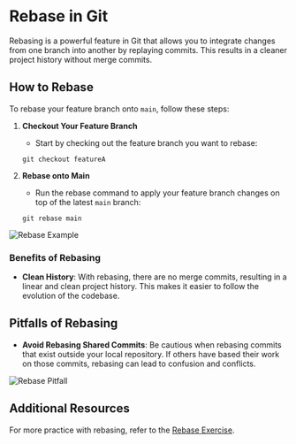 # Rebase in Git

Rebasing is a powerful feature in Git that allows you to integrate changes from one branch into another by replaying commits. This results in a cleaner project history without merge commits.

## How to Rebase

To rebase your feature branch onto `main`, follow these steps:

1. **Checkout Your Feature Branch**
   - Start by checking out the feature branch you want to rebase:
   ```shell
   git checkout featureA
   ```

2. **Rebase onto Main**
   - Run the rebase command to apply your feature branch changes on top of the latest `main` branch:
   ```shell
   git rebase main
   ```

![Rebase Example](../images/image-15.png)

### Benefits of Rebasing

- **Clean History**: With rebasing, there are no merge commits, resulting in a linear and clean project history. This makes it easier to follow the evolution of the codebase.

## Pitfalls of Rebasing

- **Avoid Rebasing Shared Commits**: Be cautious when rebasing commits that exist outside your local repository. If others have based their work on those commits, rebasing can lead to confusion and conflicts.
  
![Rebase Pitfall](../images/image-16.png)

## Additional Resources

For more practice with rebasing, refer to the [Rebase Exercise](../exercises/rebaseExercise.md).
